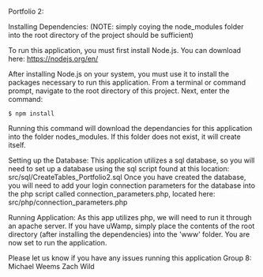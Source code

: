 Portfolio 2:

Installing Dependencies: (NOTE: simply coying the node_modules folder
                                into the root directory of the project
                                should be sufficient)
                                
  To run this application, you must first install Node.js.
  You can download here: https://nodejs.org/en/
  
  After installing Node.js on your system, you must use it
  to install the packages necessary to run this application.
  From a terminal or command prompt, navigate to the root
  directory of this project. Next, enter the command:
    
    $ npm install
    
  Running this command will download the dependancies for
  this application into the folder nodes_modules. If this
  folder does not exist, it will create itself.
  
Setting up the Database:
  This application utilizes a sql database, so you will need
  to set up a database using the sql script found at this location:
      src/sql/CreateTables_Portfolio2.sql
  Once you have created the database, you will need to add your
  login connection parameters for the database into the php script
  called connection_parameters.php, located here:
      src/php/connection_parameters.php
  
Running Application:
  As this app utilizes php, we will need to run it through
  an apache server. If you have uWamp, simply place the
  contents of the root directory (after installing the
  dependencies) into the 'www' folder. You are now set
  to run the application.
  
Please let us know if you have any issues running this application
Group 8:
  Michael Weems
  Zach Wild